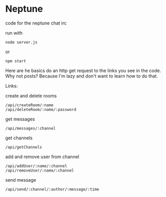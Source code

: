 # Neptune
code for the neptune chat irc

run with 
```
node server.js
```
or 
```
npm start
```
Here are he basics
do an http get request to the links you see in the code. Why not posts? Because I'm lazy and don't want to learn how to do that.

Links:

create and delete rooms
```
/api/createRoom/:name
/api/deleteRoom/:name/:password
```

get messages
```
/api/messages/:channel
```

get channels
```
/api/getChannels
```

add and remove user from channel
```
/api/addUser/:name/:channel
/api/removeUser/:name/:channel
```

send message
```
/api/send/:channel/:author/:message/:time
```
